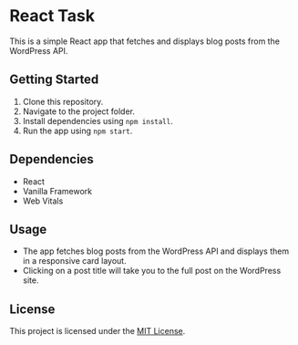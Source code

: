 # React Task

This is a simple React app that fetches and displays blog posts from the WordPress API.

## Getting Started

1. Clone this repository.
2. Navigate to the project folder.
3. Install dependencies using `npm install`.
4. Run the app using `npm start`.

## Dependencies

- React
- Vanilla Framework
- Web Vitals

## Usage

- The app fetches blog posts from the WordPress API and displays them in a responsive card layout.
- Clicking on a post title will take you to the full post on the WordPress site.

## License

This project is licensed under the [MIT License](LICENSE).
